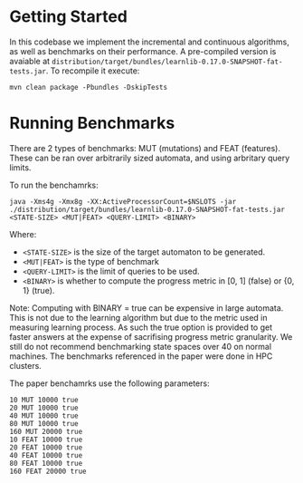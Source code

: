 # Getting Started

In this codebase we implement the incremental and continuous algorithms, as well as benchmarks on their performance.
A pre-compiled version is avaiable at `distribution/target/bundles/learnlib-0.17.0-SNAPSHOT-fat-tests.jar`.
To recompile it execute:
```
mvn clean package -Pbundles -DskipTests
```

# Running Benchmarks
There are 2 types of benchmarks: MUT (mutations) and FEAT (features).
These can be ran over arbitrarily sized automata, and using arbritary query limits.

To run the benchamrks:
```
java -Xms4g -Xmx8g -XX:ActiveProcessorCount=$NSLOTS -jar ./distribution/target/bundles/learnlib-0.17.0-SNAPSHOT-fat-tests.jar <STATE-SIZE> <MUT|FEAT> <QUERY-LIMIT> <BINARY>
```
Where:
- `<STATE-SIZE>` is the size of the target automaton to be generated.
- `<MUT|FEAT>` is the type of benchmark
- `<QUERY-LIMIT>` is the limit of queries to be used. 
- `<BINARY>` is whether to compute the progress metric in [0, 1] (false) or {0, 1} (true).

Note: Computing with BINARY = true can be expensive in large automata. This is not due to the learning algorithm but due to the metric used in measuring learning process. As such the true option is provided to get faster answers at the expense of sacrifising progress metric granularity. We still do not recommend benchmarking state spaces over 40 on normal machines. The benchmarks referenced in the paper were done in HPC clusters.

The paper benchamrks use the following parameters:
```
10 MUT 10000 true
20 MUT 10000 true
40 MUT 10000 true
80 MUT 10000 true
160 MUT 20000 true
10 FEAT 10000 true
20 FEAT 10000 true
40 FEAT 10000 true
80 FEAT 10000 true
160 FEAT 20000 true
```
